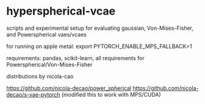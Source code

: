 # hyperspherical-vcae
scripts and experimental setup for evaluating gaussian, Von-Mises-Fisher, and Powerspherical vaes/vcaes

for running on apple metal: export PYTORCH_ENABLE_MPS_FALLBACK=1

requirements: pandas, scikit-learn, all requirements for Powerspherical/Von-Mises-Fisher 


distributions by nicola-cao

https://github.com/nicola-decao/power_spherical
https://github.com/nicola-decao/s-vae-pytorch (modified this to work with MPS/CUDA)
